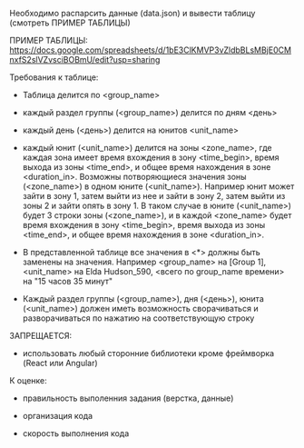 Необходимо распарсить данные (data.json) и вывести таблицу (смотреть ПРИМЕР ТАБЛИЦЫ)

ПРИМЕР ТАБЛИЦЫ: https://docs.google.com/spreadsheets/d/1bE3ClKMVP3vZldbBLsMBjE0CMnxfS2slVZvsciBOBmU/edit?usp=sharing


Требования к таблице:

- Таблица делится по <group_name>

- каждый раздел группы (<group_name>) делится по дням <день>

- каждый день (<день>) делится на юнитов <unit_name>

- каждый юнит (<unit_name>) делится на зоны <zone_name>, где каждая зона имеет время вхождения в зону <time_begin>, время выхода из зоны <time_end>, и общее время нахождения в зоне <duration_in>. Возможны потворяющиеся значения зоны (<zone_name>) в одном юните (<unit_name>). Например юнит может зайти в зону 1, затем выйти из нее и зайти в зону 2, затем выйти из зоны 2 и зайти опять в зону 1. В таком случае в юните (<unit_name>) будет 3 строки зоны (<zone_name>), и в каждой <zone_name> будет время вхождения в зону <time_begin>, время выхода из зоны <time_end>, и общее время нахождения в зоне <duration_in>.

- В представленной таблице все значения в <*> должны быть заменены на значения. Например <group_name> на [Group 1], <unit_name> на Elda Hudson_590, <всего по group_name времени> на "15 часов 35 минут"

- Каждый раздел группы (<group_name>), дня (<день>), юнита (<unit_name>) должен иметь возможность сворачиваться и разворачиваться по нажатию на соответствующую строку


ЗАПРЕЩАЕТСЯ:

- использовать любый сторонние библиотеки кроме фреймворка (React или Angular)


К оценке:

- правильность выполенния задания (верстка, данные)

- организация кода

- скорость выполнения кода
